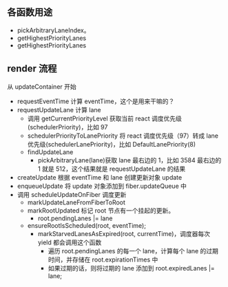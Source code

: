 ## 各函数用途

- pickArbitraryLaneIndex。
- getHighestPriorityLanes
- getHighestPriorityLanes

## render 流程

从 updateContainer 开始

- requestEventTime 计算 eventTime，这个是用来干嘛的？
- requestUpdateLane 计算 lane
  - 调用 getCurrentPriorityLevel 获取当前 react 调度优先级(schedulerPriority)，比如 97
  - schedulerPriorityToLanePriority 将 react 调度优先级（97）转成 lane 优先级(schedulerLanePriority)，比如 DefaultLanePriority(8)
  - findUpdateLane
    - pickArbitraryLane(lane)获取 lane 最右边的 1，比如 3584 最右边的 1 就是 512，这个结果就是 requestUpdateLane 的结果
- createUpdate 根据 eventTime 和 lane 创建更新对象 update
- enqueueUpdate 将 update 对象添加到 fiber.updateQueue 中
- 调用 scheduleUpdateOnFiber 调度更新
  - markUpdateLaneFromFiberToRoot
  - markRootUpdated 标记 root 节点有一个挂起的更新。
    - root.pendingLanes |= lane
  - ensureRootIsScheduled(root, eventTime);
    - markStarvedLanesAsExpired(root, currentTime)，调度器每次 yield 都会调用这个函数
      - 遍历 root.pendingLanes 的每一个 lane，计算每个 lane 的过期时间，并存储在 root.expirationTimes 中
      - 如果过期的话，则将过期的 lane 添加到 root.expiredLanes |= lane;
